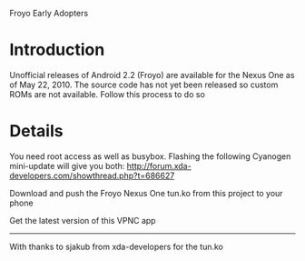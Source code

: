 Froyo Early Adopters

# Introduction #

Unofficial releases of Android 2.2 (Froyo) are available for the Nexus One as of May 22, 2010. The source code has not yet been released so custom ROMs are not available. Follow this process to do so


# Details #

You need root access as well as busybox. Flashing the following Cyanogen mini-update will give you both:
http://forum.xda-developers.com/showthread.php?t=686627

Download and push the Froyo Nexus One tun.ko from this project to your phone

Get the latest version of this VPNC app


---

With thanks to sjakub from xda-developers for the tun.ko